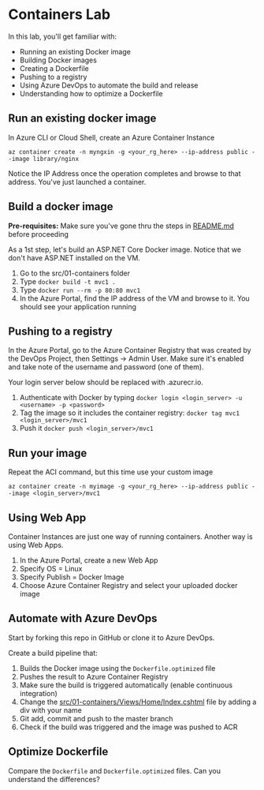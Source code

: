 # Containers Lab

In this lab, you'll get familiar with:
- Running an existing Docker image
- Building Docker images
- Creating a Dockerfile
- Pushing to a registry
- Using Azure DevOps to automate the build and release 
- Understanding how to optimize a  Dockerfile

## Run an existing docker image

In Azure CLI or Cloud Shell, create an Azure Container Instance

`az container create -n myngxin -g <your_rg_here> --ip-address public --image library/nginx`

Notice the IP Address once the operation completes and browse to that address. You've just launched a container.

## Build a docker image

**Pre-requisites:** Make sure you've gone thru the steps in [README.md](README.md) before proceeding

As a 1st step, let's build an ASP.NET Core Docker image. Notice that we don't have ASP.NET installed on the VM.

1. Go to the src/01-containers folder
2. Type `docker build -t mvc1 .`
3. Type `docker run --rm -p 80:80 mvc1`
4. In the Azure Portal, find the IP address of the VM and browse to it. You should see your application running

## Pushing to a registry

In the Azure Portal, go to the Azure Container Registry that was created by the DevOps Project, then Settings -> Admin User. Make sure it's enabled and take note of the username and password (one of them).

Your login server below should be replaced with <something>.azurecr.io.

1. Authenticate with Docker by typing `docker login <login_server> -u <username> -p <password>`
2. Tag the image so it includes the container registry: `docker tag mvc1 <login_server>/mvc1`
3. Push it `docker push <login_server>/mvc1`

## Run your image

Repeat the ACI command, but this time use your custom image

`az container create -n myimage -g <your_rg_here> --ip-address public --image <login_server>/mvc1`

## Using Web App

Container Instances are just one way of running containers. Another way is using Web Apps. 

1. In the Azure Portal, create a new Web App
2. Specify OS = Linux
3. Specify Publish = Docker Image
4. Choose Azure Container Registry and select your uploaded docker image

## Automate with Azure DevOps

Start by forking this repo in GitHub or clone it to Azure DevOps.

Create a build pipeline that:

1. Builds the Docker image using the `Dockerfile.optimized` file
2. Pushes the result to Azure Container Registry
3. Make sure the build is triggered automatically (enable continuous integration)
4. Change the [src/01-containers/Views/Home/Index.cshtml](src/01-containers/Views/Home/Index.cshtml) file by adding a div with your name
5. Git add, commit and push to the master branch
6. Check if the build was triggered and the image was pushed to ACR

## Optimize Dockerfile

Compare the `Dockerfile` and `Dockerfile.optimized` files. Can you understand the differences? 